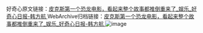 好奇心原文链接：[皮克斯第一个恐龙电影，看起来整个故事都推倒重来了_娱乐_好奇心日报-韩方航 ](https://www.qdaily.com/articles/10826.html)
WebArchive归档链接：[皮克斯第一个恐龙电影，看起来整个故事都推倒重来了_娱乐_好奇心日报-韩方航 ](http://web.archive.org/web/20190623163246/https://www.qdaily.com/articles/10826.html)
![image](http://ww3.sinaimg.cn/large/007d5XDply1g3wg36vmpsj30u02q4b29)